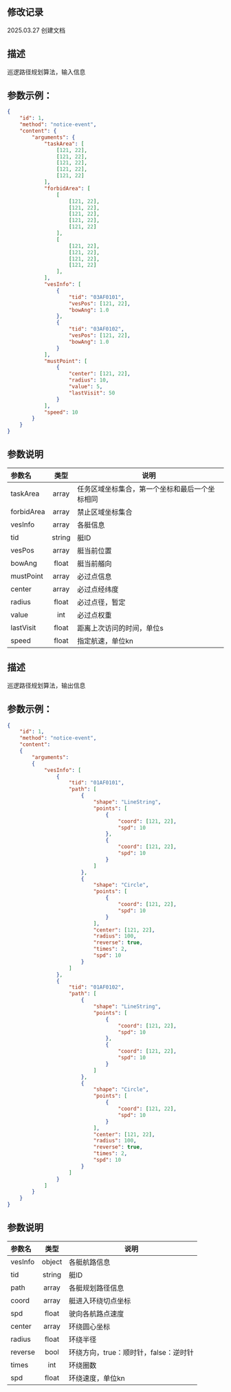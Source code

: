## 修改记录
2025.03.27 
创建文档

## 描述
巡逻路径规划算法，输入信息

## 参数示例：
```json
{
    "id": 1,
    "method": "notice-event",
    "content": {
        "arguments": {
            "taskArea": [
                [121, 22],
                [121, 22],
                [121, 22],
                [121, 22],
                [121, 22]
            ],
            "forbidArea": [
                [
                    [121, 22],
                    [121, 22],
                    [121, 22],
                    [121, 22],
                    [121, 22]
                ],
                [
                    [121, 22],
                    [121, 22],
                    [121, 22],
                    [121, 22]
                ],
            ],
            "vesInfo": [
                {
                    "tid": "03AF0101",
                    "vesPos": [121, 22],
                    "bowAng": 1.0
                },
                {
                    "tid": "03AF0102",
                    "vesPos": [121, 22],
                    "bowAng": 1.0
                }
            ],
            "mustPoint": [
                {
                    "center": [121, 22],
                    "radius": 10,
                    "value": 5,
                    "lastVisit": 50
                }
            ],
            "speed": 10
        }
    }
}
```

## 参数说明

| 参数名         | 类型   |       说明      |
|:--------------|:------:|----------------|
| taskArea | array | 任务区域坐标集合，第一个坐标和最后一个坐标相同 |
| forbidArea | array | 禁止区域坐标集合 |
| vesInfo | array | 各艇信息 |
| tid | string | 艇ID |
| vesPos | array | 艇当前位置 |
| bowAng | float | 艇当前艏向 |
| mustPoint | array | 必过点信息 |
| center | array | 必过点经纬度 |
| radius | float | 必过点径，暂定 |
| value | int | 必过点权重 |
| lastVisit | float | 距离上次访问的时间，单位s |
| speed | float | 指定航速，单位kn |



## 描述
巡逻路径规划算法，输出信息

## 参数示例：
```json
{
    "id": 1,
    "method": "notice-event",
    "content":
    {
        "arguments":
        {
            "vesInfo": [
                {
                    "tid": "01AF0101",
                    "path": [
                        {
                            "shape": "LineString",
                            "points": [
                                {
                                    "coord": [121, 22],
                                    "spd": 10
                                },
                                {
                                    "coord": [121, 22],
                                    "spd": 10
                                }
                            ]
                        },
                        {
                            "shape": "Circle",
                            "points": [
                                {
                                    "coord": [121, 22],
                                    "spd": 10
                                }
                            ],
                            "center": [121, 22],
                            "radius": 100,
                            "reverse": true,
                            "times": 2,
                            "spd": 10
                        }
                    ]
                },
                {
                    "tid": "01AF0102",
                    "path": [
                        {
                            "shape": "LineString",
                            "points": [
                                {
                                    "coord": [121, 22],
                                    "spd": 10
                                },
                                {
                                    "coord": [121, 22],
                                    "spd": 10
                                }
                            ]
                        },
                        {
                            "shape": "Circle",
                            "points": [
                                {
                                    "coord": [121, 22],
                                    "spd": 10
                                }
                            ],
                            "center": [121, 22],
                            "radius": 100,
                            "reverse": true,
                            "times": 2,
                            "spd": 10
                        }
                    ]
                }
            ]
        }
    }
}
```

## 参数说明

| 参数名      | 类型    | 说明 |
|:------------|:-------:|-------------------|
| vesInfo | object | 各艇航路信息 |
| tid | string | 艇ID |
| path | array | 各艇规划路径信息 |
| coord | array | 艇进入环绕切点坐标 |
| spd | float | 驶向各航路点速度 |
| center | array | 环绕圆心坐标 |
| radius | float | 环绕半径 |
| reverse | bool | 环绕方向，true：顺时针，false：逆时针 |
| times | int | 环绕圈数 |
| spd | float | 环绕速度，单位kn |